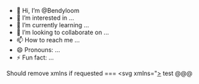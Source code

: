 - 👋 Hi, I’m @Bendyloom
- 👀 I’m interested in ...
- 🌱 I’m currently learning ...
- 💞️ I’m looking to collaborate on ...
- 📫 How to reach me ...
- 😄 Pronouns: ...
- ⚡ Fun fact: ...

<!---
Bendyloom/Bendyloom is a ✨ special ✨ repository because its `README.md` (this file) appears on your GitHub profile.
You can click the Preview link to take a look at your changes.
--->
Should remove xmlns if requested === <svg xmlns="[>](https://github.com/Bendyloom/Bendyloom/new/main?filename=README.md&path=%2F&value=-+%F0%9F%91%8B+Hi%2C+I%E2%80%99m+%40Bendyloom%0A-+%F0%9F%91%80+I%E2%80%99m+interested+in+...%0A-+%F0%9F%8C%B1+I%E2%80%99m+currently+learning+...%0A-+%F0%9F%92%9E%EF%B8%8F+I%E2%80%99m+looking+to+collaborate+on+...%0A-+%F0%9F%93%AB+How+to+reach+me+...%0A-+%F0%9F%98%84+Pronouns%3A+...%0A-+%E2%9A%A1+Fun+fact%3A+...%0A%0A%3C%21---%0ABendyloom%2FBendyloom+is+a+%E2%9C%A8+special+%E2%9C%A8+repository+because+its+%60README.md%60+%28this+file%29+appears+on+your+GitHub+profile.%0AYou+can+click+the+Preview+link+to+take+a+look+at+your+changes.%0A---%3E%0A) test </svg> @@@ <svg> test </svg>
